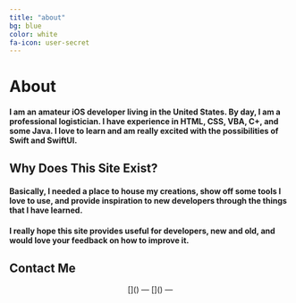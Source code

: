 ```yaml
---
title: "about"
bg: blue
color: white
fa-icon: user-secret
---
```


<!--fa-icon: check-square-o-->

# About

#### I am an amateur iOS developer living in the United States. By day, I am a professional logistician.  I have experience in HTML, CSS, VBA, C+, and some Java. I love to learn and am really excited with the possibilities of Swift and SwiftUI.

## Why Does This Site Exist?

#### Basically, I needed a place to house my creations, show off some tools I love to use, and provide inspiration to new developers through the things that I have learned.

#### I really hope this site provides useful for developers, new and old, and would love your feedback on how to improve it.

## Contact Me

<div align="center">
[<i class="fa-regular fa-envelope fa-3x"></i>](<thearchitectlabs@gmail.com>)
&mdash;
[<i class="fa-brands fa-github fa-3x"></i>](<https://github.com/TheArchitectLabs?tab=repositories>)
&mdash;
</div>



<!--#### Basically

# this theme rocks.

Got some *killer app*, some *neat project*, a cool portfolio? Make an easy single-page site to show it all off. SinglePaged uses jekyll niceties to make a ***polished, modular, and beautiful* single page site**.

Oh-- go see [some examples](https://github.com/t413/SinglePaged#fancy-jekyll-powered-single-page-site)!

- Each vertical section is a markdown file in **_posts/** directory.
  * They're sorted by 'date'. (we don't use date anywhere, it only sorts)
- Each vertical section sets it's own **color**, **header icon** (or image), **title**, and easy-to-write markdown body.
- Only **two things** to edit:
  1. Edit `_config.yml` to set the site title, description, etc
  2. Add `_posts/*.md` to make each vertical section. Copy some examples and add the sections from your README.md for a fast start!
- Easy adding of **SEO terms**, **favicon** & such, and **google analytics token**.

Sound good? Let's go!

There are three way to get started: (links jump to that section)

1. Make a [**user homepage**](#setup-as-user-homepage) (or organization)
2. Make a [**standalone project**](#setup-as-standalone-project-page) page
3. Make a [site under an **existing project**](#setup-inside-existing-project)-->
